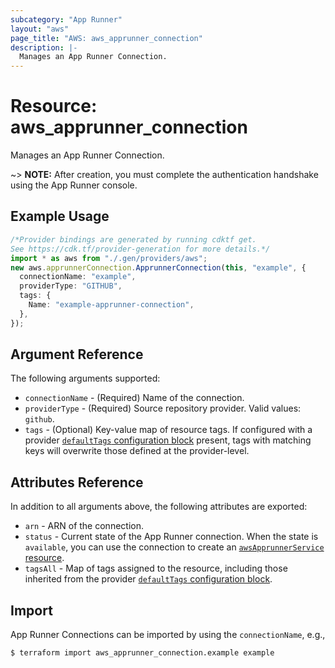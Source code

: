 ```yaml
---
subcategory: "App Runner"
layout: "aws"
page_title: "AWS: aws_apprunner_connection"
description: |-
  Manages an App Runner Connection.
---
```


# Resource: aws\_apprunner\_connection

Manages an App Runner Connection.

\~> **NOTE:** After creation, you must complete the authentication handshake using the App Runner console.

## Example Usage

```typescript
/*Provider bindings are generated by running cdktf get.
See https://cdk.tf/provider-generation for more details.*/
import * as aws from "./.gen/providers/aws";
new aws.apprunnerConnection.ApprunnerConnection(this, "example", {
  connectionName: "example",
  providerType: "GITHUB",
  tags: {
    Name: "example-apprunner-connection",
  },
});

```

## Argument Reference

The following arguments supported:

* `connectionName` - (Required) Name of the connection.
* `providerType` - (Required) Source repository provider. Valid values: `github`.
* `tags` - (Optional) Key-value map of resource tags. If configured with a provider [`defaultTags` configuration block](https://registry.terraform.io/providers/hashicorp/aws/latest/docs#default_tags-configuration-block) present, tags with matching keys will overwrite those defined at the provider-level.

## Attributes Reference

In addition to all arguments above, the following attributes are exported:

* `arn` - ARN of the connection.
* `status` - Current state of the App Runner connection. When the state is `available`, you can use the connection to create an [`awsApprunnerService` resource](apprunner_service.html).
* `tagsAll` - Map of tags assigned to the resource, including those inherited from the provider [`defaultTags` configuration block](https://registry.terraform.io/providers/hashicorp/aws/latest/docs#default_tags-configuration-block).

## Import

App Runner Connections can be imported by using the `connectionName`, e.g.,

```console
$ terraform import aws_apprunner_connection.example example
```
